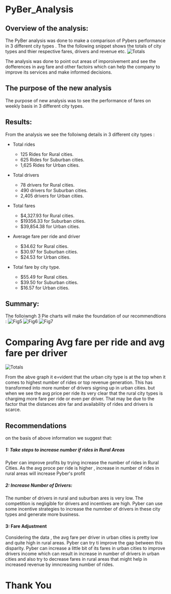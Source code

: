 # PyBer_Analysis

## Overview of the analysis:
The PyBer analysis was done to make a comparison of Pybers performance in 3 different city types . The the following snippet shows the totals of city types and thier respective fares, drivers and revenue etc.
![Totals](https://user-images.githubusercontent.com/93050682/144723917-5ba8aa0a-193b-4c38-8f90-8449efabd5b0.PNG)

The analysis was done to point out areas of imporoivement and see the dofferences in avg fare and other factoirs which can help the company to improve its services and make informed decisions.

## The purpose of the new analysis
The purpose of new analysis was to see the performance of fares on weekly basis in 3 different city types.

## Results:
From the analysis we see the folloiwng details in 3 different city types :

* Total rides
   * 125 Rides for Rural cities.
   * 625 Rides for Suburban cities.
   * 1,625 Rides for Urban cities.
    
* Total drivers
  * 78 drivers for Rural cities.
  * 490 drivers for Suburban cities.
  * 2,405 drivers for Urban cities.
  
* Total fares
  * $4,327.93 for Rural cities.
  * $19356.33 for Suburban cities.
  * $39,854.38 for Urban cities.
  
* Average fare per ride and driver
  * $34.62 for Rural cities.
  * $30.97 for Suburban cities.
  * $24.53 for Urban cities.
  
* Total fare by city type. 
  * $55.49 for Rural cities.
  * $39.50 for Suburban cities.
  * $16.57 for Urban cities.

## Summary:
The folloiwngh 3 Pie charts will make the foundation of our recommendtions : 
![Fig5](https://user-images.githubusercontent.com/93050682/144723793-ed455669-ae20-4364-aaf7-ca408522ed06.png)
![Fig6](https://user-images.githubusercontent.com/93050682/144723845-db33643a-2ce8-4430-8d03-3f30736a49e2.png)
![Fig7](https://user-images.githubusercontent.com/93050682/144723863-b4f1dbcc-92af-40c6-9341-3435623dbba7.png)

# Comparing Avg fare per ride and avg fare per driver 
![Totals](https://user-images.githubusercontent.com/93050682/144723913-a3048dc5-5cad-4141-93a2-5865309e6e8f.PNG)

From the abve graph it e=vident that the urban city type is at the top when it comes to highest number of rides or top revenue generation. This has transformed into more number of drivers signing up in urban cities. but when we see the avg price per ride its very clear that the rural city types is chargimg more fare per ride or even per driver. That may be due to the factor that the distances atre far and availability of rides and drivers is scarce.

## Recommendations
on the basis of above information we suggest that:
##### 1: Take steps to increase number if rides in Rural Areas
Pyber can improve profits by trying increase the number of rides in Rural Cities. As the avg proce per ride is higher , increase in number of rides in rural areas will increase Pyber's profit
##### 2: Increase Number of Drivers:
The number of drivers in rural and suburban ares is very low. The competition is negligible for drivers and incentives are high. Pyber can use some incentive strategies to increase the numnber of drivers in these city types and generate more business.
#### 3: Fare Adjustment 
Considering the data , the avg fare per driver in urban cities is pretty low and quite high in rural areas. Pyber can try ti improve the gap between this disparity. Pyber can increase a little bit of its fares in urban cities to improve drivers income which can result in increase in number of drivers in urban cities and also try to decrease fares in rural areas that might help in increased revenue by imncreasing number of rides. 

# Thank You



